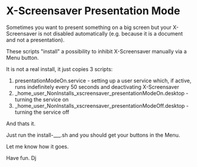 # X-Screensaver Presentation Mode

Sometimes you want to present something on a big screen but your X-Screensaver is not disabled automatically (e.g. because it is a document and not a presentation).

These scripts "install" a possibility to inhibit X-Screensaver manually via a Menu button.

It is not a real install, it just copies 3 scripts:

1) presentationModeOn.service - setting up a user service which, if active, runs indefinitely every 50 seconds and deactivating X-Screensaver
2) _home_user_NonInstalls_xscreensaver_presentationModeOn.desktop - turning the service on
3) _home_user_NonInstalls_xscreensaver_presentationModeOff.desktop - turning the service off

And thats it.

Just run the install-___.sh and you should get your buttons in the Menu.

Let me know how it goes.

Have fun.
Dj